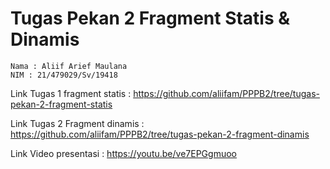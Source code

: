# Tugas Pekan 2 Fragment Statis & Dinamis

```
Nama : Aliif Arief Maulana
NIM : 21/479029/Sv/19418
```

Link Tugas 1 fragment statis : https://github.com/aliifam/PPPB2/tree/tugas-pekan-2-fragment-statis

Link Tugas 2 Fragment dinamis : https://github.com/aliifam/PPPB2/tree/tugas-pekan-2-fragment-dinamis

Link Video presentasi : https://youtu.be/ve7EPGgmuoo
